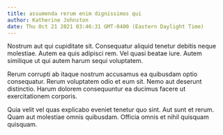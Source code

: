 ```yaml
---
title: assumenda rerum enim dignissimos qui
author: Katherine Johnston
date: Thu Oct 21 2021 03:46:31 GMT-0400 (Eastern Daylight Time)
---
```

Nostrum aut qui cupiditate sit. Consequatur aliquid tenetur debitis neque molestiae. Autem ea quis adipisci rem. Vel quasi beatae iure. Autem similique ut qui autem harum sequi voluptatem.

 Rerum corrupti ab itaque nostrum accusamus ea quibusdam optio consequatur. Rerum voluptatem odio et eum sit. Nemo aut deserunt distinctio. Harum dolorem consequuntur ea ducimus facere ut exercitationem corporis.

 Quia velit vel quas explicabo eveniet tenetur quo sint. Aut sunt et rerum. Quam aut molestiae omnis quibusdam. Officia omnis et nihil quisquam quisquam.